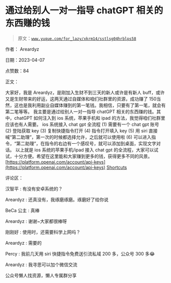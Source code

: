 # 通过给别人一对一指导 chatGPT 相关的东西赚的钱

> 原文：[`www.yuque.com/for_lazy/xkrm14/sstlsg04hrblps58`](https://www.yuque.com/for_lazy/xkrm14/sstlsg04hrblps58)



作者： Areardyz



日期：2023-04-07



点赞数：84



正文：



大家好，我是 Areardyz，是刚加入生财不到三天的新人或许是有新人 buff，或许又是生财带来的好运，这两天通过自媒体和咱们社群里的资源，成功赚了 150当然，这也是我利用副业自媒体赚到的第一笔钱。我相信，只要有了第一笔，就会有第二笔等等。 我主要是通过给别人一对一指导 chatGPT 相关的东西赚的钱。其中，chatGPT 如何注入到 ios 系统，苹果手机和 ipad 的方法，我觉得咱们社群里应该也有人需要。 ios 系统接入 chat gpt 全流程 (1) 需要有一个 chat gpt 账号 (2) 登陆获取 key (3) 复制快捷指令打开 (4) 指令打开填入 key (5) 用 siri 直接喊“第二助理”，第一次的时候都选择允许，之后就可以使用啦 (6) 可以进入指令，“第二助理”，在指令的右边有一个感叹号，就可以添加到桌面，实现文字对话。 以上就是 ios 系统的苹果手机/ipad 接入 chat gpt 的全流程，大家可以试试，十分方便。希望在这里能和大家赚到更多的钱，获得更多不同的风景。 [https://platform.openai.com/account/api-keys](https://platform.openai.com/account/api-keys) [Shortcuts](https://www.icloud.com/shortcuts/0fe479d95dad4888ab92c91bff571661)



评论区：



汉智平 : 有没有安卓系统的？



Areardyz : 还真没有，我琢磨琢磨。琢磨好了给你说



BeCa 公主 : 真棒



Areardyz : 谢谢~大家都很棒呀



刚刚好 : 使用时，还需要科学上网吗？



Areardyz : 需要的



Percy : 我前几天用 siri 快捷指令免费送引流私域 200 多，公众号 300 多😂



Areardyz : 我寻思可以加个微信交流



公众号懒人找资源，懒人专属群分享

